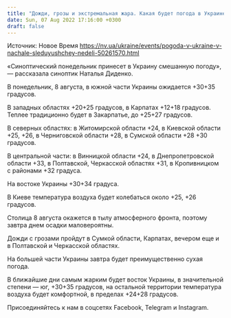```yaml
---
title: "Дожди, грозы и экстремальная жара. Какая будет погода в Украине в начале следующей недели"
date: Sun, 07 Aug 2022 17:16:00 +0300
draft: false
---
```

Источник: Новое Время https://nv.ua/ukraine/events/pogoda-v-ukraine-v-nachale-sleduyushchey-nedeli-50261570.html


«Синоптический понедельник принесет в Украину смешанную погоду», — рассказала синоптик Наталья Диденко.

В понедельник, 8 августа, в южной части Украины ожидается +30+35 градусов.

 В западных областях +20+25 градусов, в Карпатах +12+18 градусов. Теплее традиционно будет в Закарпатье, до +25+27 градусов.

 В северных областях: в Житомирской области +24, в Киевской области +25, +26, в Черниговской области +28, в Сумской области +28 +30 градусов.

 В центральной части: в Винницкой области +24, в Днепропетровской области +33, в Полтавской, Черкасской областях +31, в Кропивницком с районами +32 градуса.

 На востоке Украины +30+34 градуса.

В Киеве температура воздуха будет колебаться около +25, +26 градусов.

 Столица 8 августа окажется в тылу атмосферного фронта, поэтому завтра днем осадки маловероятны.

Дожди с грозами пройдут в Сумкой области, Карпатах, вечером еще и в Полтавской и Черкасской областях.

 На большей части Украины завтра будет преимущественно сухая погода.

В ближайшие дни самым жарким будет восток Украины, в значительной степени — юг, +30+35 градусов, на остальной территории температура воздуха будет комфортной, в пределах +24+28 градусов.

Присоединяйтесь к нам в соцсетях Facebook, Telegram и Instagram.

